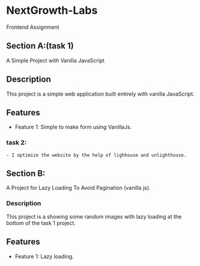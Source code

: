# NextGrowth-Labs
Frontend Assignment

## Section A:(task 1)
A Simple Project with Vanilla JavaScript

## Description
This project is a simple web application built entirely with vanilla JavaScript. 

## Features
- Feature 1: Simple to make  form using VanillaJs.

### task 2:
    - I optimize the website by the help of lighhouse and unlighthouse.

## Section B:
A Project for Lazy Loading To Avoid Pagination (vanilla js).

### Description
This project is a showing some random images with lazy loading at the bottom of the task 1 project.

## Features
- Feature 1: Lazy loading.



